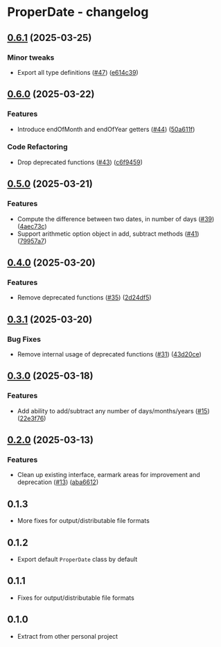 # ProperDate - changelog

## [0.6.1](https://github.com/still-forest/proper-date.js/compare/v0.6.0...v0.6.1) (2025-03-25)


### Minor tweaks

* Export all type definitions ([#47](https://github.com/still-forest/proper-date.js/issues/47)) ([e614c39](https://github.com/still-forest/proper-date.js/commit/e614c39b5a709e8b942c5c9acf00b6eb89f9a6c7))

## [0.6.0](https://github.com/still-forest/proper-date.js/compare/v0.5.0...v0.6.0) (2025-03-22)


### Features

* Introduce endOfMonth and endOfYear getters ([#44](https://github.com/still-forest/proper-date.js/issues/44)) ([50a611f](https://github.com/still-forest/proper-date.js/commit/50a611f162234d91a13620e150a636d85d5b9f9e))


### Code Refactoring

* Drop deprecated functions ([#43](https://github.com/still-forest/proper-date.js/issues/43)) ([c6f9459](https://github.com/still-forest/proper-date.js/commit/c6f945938da17643a74bdd268c1836967366ffd3))

## [0.5.0](https://github.com/still-forest/proper-date.js/compare/v0.4.0...v0.5.0) (2025-03-21)


### Features

* Compute the difference between two dates, in number of days ([#39](https://github.com/still-forest/proper-date.js/issues/39)) ([4aec73c](https://github.com/still-forest/proper-date.js/commit/4aec73cb320ab0d73e7ff83a7ba35bef4fcef3b5))
* Support arithmetic option object in add, subtract methods ([#41](https://github.com/still-forest/proper-date.js/issues/41)) ([79957a7](https://github.com/still-forest/proper-date.js/commit/79957a79fb4f7e4e2a5c4b61d4d7a52208659f4c))

## [0.4.0](https://github.com/still-forest/proper-date.js/compare/v0.3.1...v0.4.0) (2025-03-20)


### Features

* Remove deprecated functions ([#35](https://github.com/still-forest/proper-date.js/issues/35)) ([2d24df5](https://github.com/still-forest/proper-date.js/commit/2d24df5610f1bcfdbe230cff0f2b0d735e0f8e0d))

## [0.3.1](https://github.com/still-forest/proper-date.js/compare/v0.3.0...v0.3.1) (2025-03-20)

### Bug Fixes

- Remove internal usage of deprecated functions ([#31](https://github.com/still-forest/proper-date.js/issues/31)) ([43d20ce](https://github.com/still-forest/proper-date.js/commit/43d20ce3bfa40cd9911ff5a9ec7b515c79db2616))

## [0.3.0](https://github.com/still-forest/proper-date.js/compare/v0.2.0...v0.3.0) (2025-03-18)

### Features

- Add ability to add/subtract any number of days/months/years ([#15](https://github.com/still-forest/proper-date.js/issues/15)) ([22e3f76](https://github.com/still-forest/proper-date.js/commit/22e3f76617c1d16fb2d3e1d655e1045abdb1d62a))

## [0.2.0](https://github.com/still-forest/proper-date.js/compare/v0.1.3...v0.2.0) (2025-03-13)

### Features

- Clean up existing interface, earmark areas for improvement and deprecation ([#13](https://github.com/still-forest/proper-date.js/issues/13)) ([aba6612](https://github.com/still-forest/proper-date.js/commit/aba66128c5f1739f6fa6de86d02b1456827ed2d3))

## 0.1.3

- More fixes for output/distributable file formats

## 0.1.2

- Export default `ProperDate` class by default

## 0.1.1

- Fixes for output/distributable file formats

## 0.1.0

- Extract from other personal project
